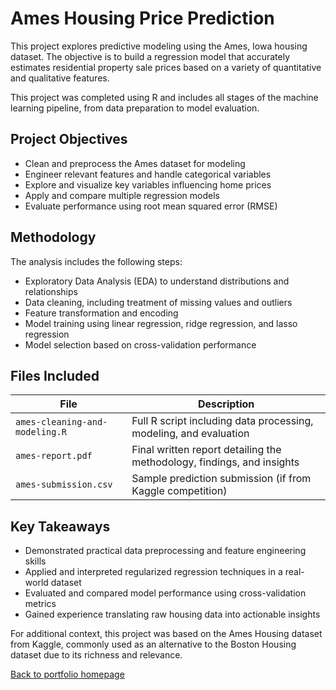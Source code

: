 # Ames Housing Price Prediction

This project explores predictive modeling using the Ames, Iowa housing dataset. The objective is to build a regression model that accurately estimates residential property sale prices based on a variety of quantitative and qualitative features.

This project was completed using R and includes all stages of the machine learning pipeline, from data preparation to model evaluation.

## Project Objectives

- Clean and preprocess the Ames dataset for modeling
- Engineer relevant features and handle categorical variables
- Explore and visualize key variables influencing home prices
- Apply and compare multiple regression models
- Evaluate performance using root mean squared error (RMSE)

## Methodology

The analysis includes the following steps:

- Exploratory Data Analysis (EDA) to understand distributions and relationships
- Data cleaning, including treatment of missing values and outliers
- Feature transformation and encoding
- Model training using linear regression, ridge regression, and lasso regression
- Model selection based on cross-validation performance

## Files Included

| File | Description |
|------|-------------|
| `ames-cleaning-and-modeling.R` | Full R script including data processing, modeling, and evaluation |
| `ames-report.pdf` | Final written report detailing the methodology, findings, and insights |
| `ames-submission.csv` | Sample prediction submission (if from Kaggle competition)


## Key Takeaways

- Demonstrated practical data preprocessing and feature engineering skills
- Applied and interpreted regularized regression techniques in a real-world dataset
- Evaluated and compared model performance using cross-validation metrics
- Gained experience translating raw housing data into actionable insights

For additional context, this project was based on the Ames Housing dataset from Kaggle, commonly used as an alternative to the Boston Housing dataset due to its richness and relevance.

[Back to portfolio homepage](../README.md)
